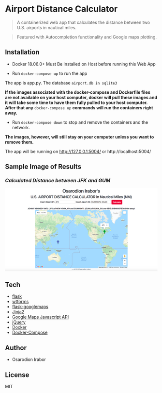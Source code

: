 Airport Distance Calculator
============
> A containerized web app that calculates the distance between two U.S. airports in nautical miles.

> Featured with Autocompletion functionality and Google maps plotting.

Installation
--------
* Docker 18.06.0+ Must Be Installed on Host before running this Web App 

- Run ```docker-compose up``` to run the app 

The app is app.py.
The database ```airport.db in sqlite3```

**If the images associated with the docker-compose and Dockerfile files are not available on your host computer, 
docker will pull these images and it will take some time to have them fully pulled to your host computer.**
**After that any** ```docker-compose up``` **commands will run the containers right away.**

- Run ```docker-compose down``` to stop and remove the containers and the network.

**The images, however, will still stay on your computer unless you want to remove them.** 

The app will be running on http://127.0.0.1:5004/ or http://localhost:5004/

Sample Image of Results
---------
### *Calculated Distance between JFK and GUM*
<img src="./sampleImages/JFK-GUM.png" alt="Calculated Distance between JFK and GUM">

Tech 
------
* [flask]
* [wtforms]
* [flask-googlemaps]
* [Jinja2]
* [Google Maps Javascript API]
* [jQuery]
* [Docker]
* [Docker-Compose]

Author
--------
* Osarodion Irabor

License
-------
MIT

[Federal Aviation Administration]: https://www.faa.gov/airports/airport_safety/airportdata_5010/
[flask]: http://flask.pocoo.org/
[flask-googlemaps]: https://github.com/rochacbruno/Flask-GoogleMaps
[wtforms]: https://github.com/wtforms/wtforms
[Google Maps Javascript API]: https://developers.google.com/maps/documentation/javascript/tutorial
[Jinja2]: http://jinja.pocoo.org/docs/2.10/
[jQuery]: https://api.jquery.com/
[Docker]: https://docs.docker.com/engine/reference/builder/#usage
[Docker-Compose]: https://docs.docker.com/compose/compose-file/
